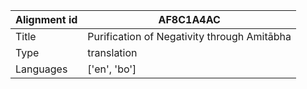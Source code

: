 |Alignment id | AF8C1A4AC
| --- | --- 
|Title | Purification of Negativity through Amitābha 
|Type | translation
|Languages | ['en', 'bo']